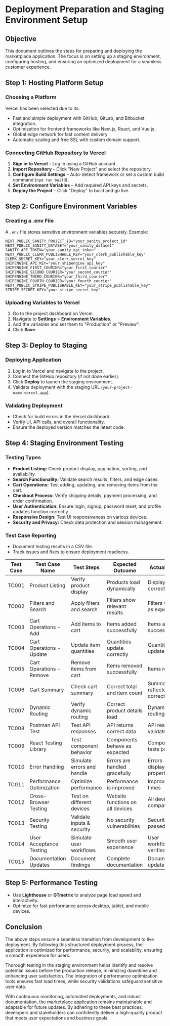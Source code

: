 # Deployment Preparation and Staging Environment Setup

## Objective
This document outlines the steps for preparing and deploying the marketplace application. The focus is on setting up a staging environment, configuring hosting, and ensuring an optimized deployment for a seamless customer experience.

## Step 1: Hosting Platform Setup

### **Choosing a Platform**
Vercel has been selected due to its:
- Fast and simple deployment with GitHub, GitLab, and Bitbucket integration.
- Optimization for frontend frameworks like Next.js, React, and Vue.js.
- Global edge network for fast content delivery.
- Automatic scaling and free SSL with custom domain support.

### **Connecting GitHub Repository to Vercel**
1. **Sign in to Vercel** – Log in using a GitHub account.
2. **Import Repository** – Click "New Project" and select the repository.
3. **Configure Build Settings** – Auto-detect framework or set a custom build command (`npm run build`).
4. **Set Environment Variables** – Add required API keys and secrets.
5. **Deploy the Project** – Click "Deploy" to build and go live.

## Step 2: Configure Environment Variables

### **Creating a .env File**
A `.env` file stores sensitive environment variables securely. Example:
```
NEXT_PUBLIC_SANITY_PROJECT_ID="your_sanity_project_id"
NEXT_PUBLIC_SANITY_DATASET="your_sanity_dataset"
SANITY_API_TOKEN="your_sanity_api_token"
NEXT_PUBLIC_CLERK_PUBLISHABLE_KEY="your_clerk_publishable_key"
CLERK_SECRET_KEY="your_clerk_secret_key"
SHIPENGINE_API_KEY="your_shipengine_api_key"
SHIPENGINE_FIRST_COURIER="your_first_courier"
SHIPENGINE_SECOND_COURIER="your_second_courier"
SHIPENGINE_THIRD_COURIER="your_third_courier"
SHIPENGINE_FOURTH_COURIER="your_fourth_courier"
NEXT_PUBLIC_STRIPE_PUBLISHABLE_KEY="your_stripe_publishable_key"
STRIPE_SECRET_KEY="your_stripe_secret_key"
```

### **Uploading Variables to Vercel**
1. Go to the project dashboard on Vercel.
2. Navigate to **Settings** > **Environment Variables**.
3. Add the variables and set them to "Production" or "Preview".
4. Click **Save**.

## Step 3: Deploy to Staging

### **Deploying Application**
1. Log in to Vercel and navigate to the project.
2. Connect the GitHub repository (if not done earlier).
3. Click **Deploy** to launch the staging environment.
4. Validate deployment with the staging URL (`your-project-name.vercel.app`).

### **Validating Deployment**
- Check for build errors in the Vercel dashboard.
- Verify UI, API calls, and overall functionality.
- Ensure the deployed version matches the latest code.

## Step 4: Staging Environment Testing

### **Testing Types**
- **Product Listing:** Check product display, pagination, sorting, and availability.
- **Search Functionality:** Validate search results, filters, and edge cases.
- **Cart Operations:** Test adding, updating, and removing items from the cart.
- **Checkout Process:** Verify shipping details, payment processing, and order confirmation.
- **User Authentication:** Ensure login, signup, password reset, and profile updates function correctly.
- **Responsive Design:** Test UI responsiveness on various devices.
- **Security and Privacy:** Check data protection and session management.

### **Test Case Reporting**
- Document testing results in a CSV file.
- Track issues and fixes to ensure deployment readiness.

| Test Case | Test Case Name | Test Steps | Expected Outcome | Actual Result | Status | Severity Level | Remarks |
|-----------|----------------|------------|------------------|---------------|--------|---------------|---------|
| TC001 | Product Listing | Verify product display | Products load dynamically | Displayed correctly | Passed | High | No issues found |
| TC002 | Filters and Search | Apply filters and search | Filters show relevant results | Filters worked as expected | Passed | Medium | Test successful |
| TC003 | Cart Operations - Add | Add items to cart | Items added successfully | Items added successfully | Passed | Medium | Test successful |
| TC004 | Cart Operations - Update | Update item quantities | Quantities update correctly | Quantities updated | Passed | Medium | Test successful |
| TC005 | Cart Operations - Remove | Remove items from cart | Items removed successfully | Items removed | Passed | Medium | Test successful |
| TC006 | Cart Summary | Check cart summary | Correct total and item count | Summary reflected correctly | Passed | Medium | Test successful |
| TC007 | Dynamic Routing | Verify dynamic routing | Correct product details load | Dynamic routing works | Passed | High | No issues found |
| TC008 | Postman API Test | Test API responses | API returns correct data | API responses validated | Passed | High | No issues found |
| TC009 | React Testing Library | Test component behavior | Components behave as expected | Component tests passed | Passed | High | No issues found |
| TC010 | Error Handling | Simulate errors and handle | Errors are handled gracefully | Errors displayed properly | Passed | Critical | Security measures added |
| TC011 | Performance Optimization | Optimize performance | Performance is improved | Improved load times | Passed | High | Performance optimized |
| TC012 | Cross-Browser Testing | Test on different devices | Website functions on all devices | All devices compatible | Passed | Medium | Responsive across devices |
| TC013 | Security Testing | Validate inputs & security | No security vulnerabilities | Security tests passed | Passed | Critical | Security validation done |
| TC014 | User Acceptance Testing | Simulate user workflows | Smooth user experience | User workflows verified | Passed | Medium | UAT passed |
| TC015 | Documentation Updates | Document findings | Complete documentation | Documentation updated | Passed | Medium | All updates documented |

## Step 5: Performance Testing
- Use **Lighthouse** or **GTmetrix** to analyze page load speed and interactivity.
- Optimize for fast performance across desktop, tablet, and mobile devices.




## Conclusion
The above steps ensure a seamless transition from development to live deployment. By following this structured deployment process, the application is optimized for performance, security, and scalability, ensuring a smooth experience for users.

Thorough testing in the staging environment helps identify and resolve potential issues before the production release, minimizing downtime and enhancing user satisfaction. The integration of performance optimization tools ensures fast load times, while security validations safeguard sensitive user data.

With continuous monitoring, automated deployments, and robust documentation, the marketplace application remains maintainable and adaptable for future updates. By adhering to these best practices, developers and stakeholders can confidently deliver a high-quality product that meets user expectations and business goals.
